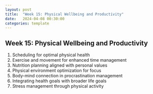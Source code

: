 ```yaml
---
layout: post
title:  "Week 15: Physical Wellbeing and Productivity"
date:   2024-04-08 00:30:00
categories: template
---
```



## Week 15: Physical Wellbeing and Productivity

1. Scheduling for optimal physical health
2. Exercise and movement for enhanced time management
3. Nutrition planning aligned with personal values
4. Physical environment optimization for focus
5. Body-mind connection in procrastination management
6. Integrating health goals with broader life goals
7. Stress management through physical activity


